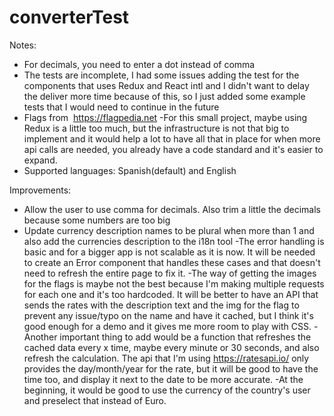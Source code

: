 # converterTest

Notes:

- For decimals, you need to enter a dot instead of comma
- The tests are incomplete, I had some issues adding the test for the components that uses Redux and React intl and I didn't want to delay the deliver more time because of this, so I just added some example tests that I would need to continue in the future
- Flags from  https://flagpedia.net
  -For this small project, maybe using Redux is a little too much, but the infrastructure is not that big to implement and it would help a lot to have all that in place for when more api calls are needed, you already have a code standard and it's easier to expand.
- Supported languages: Spanish(default) and English

Improvements:

- Allow the user to use comma for decimals. Also trim a little the decimals because some numbers are too big
- Update currency description names to be plural when more than 1 and also add the currencies description to the i18n tool
  -The error handling is basic and for a bigger app is not scalable as it is now. It will be needed to create an Error component that handles these cases and that doesn't need to refresh the entire page to fix it.
  -The way of getting the images for the flags is maybe not the best because I'm making multiple requests for each one and it's too hardcoded. It will be better to have an API that sends the rates with the description text and the img for the flag to prevent any issue/typo on the name and have it cached, but I think it's good enough for a demo and it gives me more room to play with CSS.
  -Another important thing to add would be a function that refreshes the cached data every x time, maybe every minute or 30 seconds, and also refresh the calculation. The api that I'm using https://ratesapi.io/ only provides the day/month/year for the rate, but it will be good to have the time too, and display it next to the date to be more accurate.
  -At the beginning, it would be good to use the currency of the country's user and preselect that instead of Euro.
